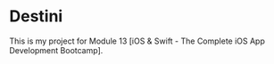 # Destini
This is my project for Module 13 [iOS & Swift - The Complete iOS App Development Bootcamp].
